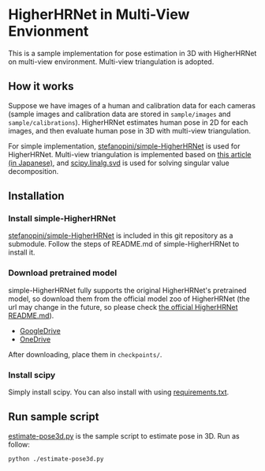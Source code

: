 # HigherHRNet in Multi-View Envionment

This is a sample implementation for pose estimation in 3D with HigherHRNet on multi-view environment. Multi-view triangulation is adopted.

## How it works

Suppose we have images of a human and calibration data for each cameras (sample images and calibration data are stored in `sample/images` and `sample/calibrations`). HigherHRNet estimates human pose in 2D for each images, and then evaluate human pose in 3D with multi-view triangulation.

For simple implementation, [stefanopini/simple-HigherHRNet](https://github.com/stefanopini/simple-HigherHRNet) is used for HigherHRNet. Multi-view triangulation is implemented based on [this article (in Japanese)](https://mem-archive.com/2018/11/04/post-867/), and [scipy.linalg.svd](https://docs.scipy.org/doc/scipy/reference/generated/scipy.linalg.svd.html) is used for solving singular value decomposition.

## Installation

### Install simple-HigherHRNet

[stefanopini/simple-HigherHRNet](https://github.com/stefanopini/simple-HigherHRNet) is included in this git repository as a submodule. Follow the steps of README.md of simple-HigherHRNet to install it.

### Download pretrained model

simple-HigherHRNet fully supports the original HigherHRNet's pretrained model, so download them from the official model zoo of HigherHRNet (the url may change in the future, so please check [the official HigherHRNet README.md](https://github.com/HRNet/HigherHRNet-Human-Pose-Estimation)).

- [GoogleDrive](https://drive.google.com/open?id=1bdXVmYrSynPLSk5lptvgyQ8fhziobD50)
- [OneDrive](https://1drv.ms/f/s!AhIXJn_J-blW4AwKRMklXVzndJT0)

After downloading, place them in `checkpoints/`.

### Install scipy

Simply install scipy. You can also install with using [requirements.txt](./requirements.txt).

## Run sample script

[estimate-pose3d.py](./estimate-pose3d.py) is the sample script to estimate pose in 3D. Run as follow:

```
python ./estimate-pose3d.py
```
